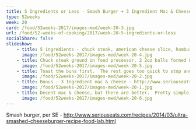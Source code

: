 ```yaml
---
title: 5 Ingredients or Less - Smash Burger + 3 Ingredient Mac & Cheese
type: 52weeks
week: 20
card: /food/52weeks-2017/images-med/week-20-3.jpg
url: /food/52-weeks-of-cooking/2017/week-20-5-ingredients-or-less
socialShare: false
slideshow:
    - title: 5 ingredients - chuck steak, american cheese slice, hamburger bun, pickle, mayo.  Not counting - salt & pepper to season meat & butter to toast bun.
      image: /food/52weeks-2017/images-med/week-20-4.jpg
    - title: Chuck steak ground in food processor. 2 2oz balls formed & seasoned.
      image: /food/52weeks-2017/images-med/week-20-5.jpg
    - title: Toast the buns first.  The rest goes too quick to stop and take a picture.
      image: /food/52weeks-2017/images-med/week-20-2.jpg
    - title: Bonus - 3 Ingredient mac & cheese - http://www.seriouseats.com/recipes/2017/01/3-ingredient-stovetop-mac-and-cheese-recipe.html
      image: /food/52weeks-2017/images-med/week-20-1.jpg
    - title: Decent mac & cheese, but there are better.  Pretty simple, though.  Came out with too much sauce with these particular noodles.
      image: /food/52weeks-2017/images-med/week-20-6.jpg
---
```

Smash burger, per SE - http://www.seriouseats.com/recipes/2014/03/ultra-smashed-cheeseburger-recipe-food-lab.html

